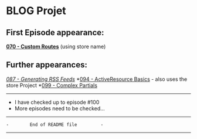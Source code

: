 # BLOG Projet

## First Episode appearance:

**[070 - Custom Routes][ep070]** (using store name)

## Further appearances:

*[087 - Generating RSS Feeds][ep087]*
*[094 - ActiveResource Basics][ep094] - also uses the store Project
*[099 - Complex Partials][ep099]

---

* I have checked up to episode #100
* More episodes need to be checked...

---

    -        End of README file         -

---

[ep070]: http://railscasts.com/episodes/70-custom-routes "Custom Routes"
[ep087]: http://railscasts.com/episodes/87-generating-rss-feeds "Generating RSS Feeds"
[ep094]: http://railscasts.com/episodes/94-activeresource-basics "ActiveResource Basics"
[ep099]: http://railscasts.com/episodes/99-complex-partials "Complex Partials"
